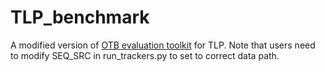 # TLP_benchmark

A modified version of [OTB evaluation toolkit](https://github.com/bilylee/tracker_benchmark.git) for TLP.
Note that users need to modify SEQ_SRC in run_trackers.py to set to correct data path.
